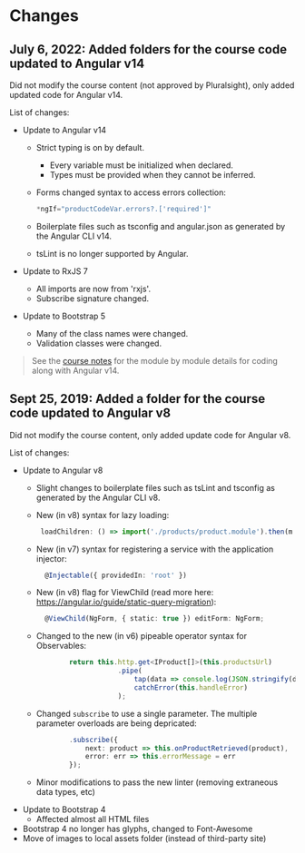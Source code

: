 # Changes

## July 6, 2022: Added folders for the course code updated to Angular v14

Did not modify the course content (not approved by Pluralsight), only added updated code for Angular v14.

List of changes:

- Update to Angular v14
  - Strict typing is on by default.
    - Every variable must be initialized when declared.
    - Types must be provided when they cannot be inferred.
  - Forms changed syntax to access errors collection:

    ```typescript
    *ngIf="productCodeVar.errors?.['required']"
    ```

  - Boilerplate files such as tsconfig and angular.json as generated by the Angular CLI v14.
  - tsLint is no longer supported by Angular.

- Update to RxJS 7
  - All imports are now from 'rxjs'.
  - Subscribe signature changed.

- Update to Bootstrap 5
  - Many of the class names were changed.
  - Validation classes were changed.

>See the [course notes](https://github.com/DeborahK/Angular-Communication/blob/master/COURSENOTES-v14.md) for the module by module details for coding along with Angular v14.

## Sept 25, 2019: Added a folder for the course code updated to Angular v8

Did not modify the course content, only added update code for Angular v8.

List of changes:

- Update to Angular v8
  - Slight changes to boilerplate files such as tsLint and tsconfig as generated by the Angular CLI v8.
  - New (in v8) syntax for lazy loading:

    ```typescript
     loadChildren: () => import('./products/product.module').then(m => m.ProductModule)
    ```

  - New (in v7) syntax for registering a service with the application injector:

    ```typescript
      @Injectable({ providedIn: 'root' })
    ```

  - New (in v8) flag for ViewChild (read more here: <https://angular.io/guide/static-query-migration>):

    ```typescript
      @ViewChild(NgForm, { static: true }) editForm: NgForm;
    ```

  - Changed to the new (in v6) pipeable operator syntax for Observables:

    ```typescript
            return this.http.get<IProduct[]>(this.productsUrl)
                        .pipe(
                            tap(data => console.log(JSON.stringify(data))),
                            catchError(this.handleError)
                        );
    ```

  - Changed `subscribe` to use a single parameter. The multiple parameter overloads are being depricated:

    ```typescript
            .subscribe({
                next: product => this.onProductRetrieved(product),
                error: err => this.errorMessage = err
            });
    ```

  - Minor modifications to pass the new linter (removing extraneous data types, etc)
- Update to Bootstrap 4
  - Affected almost all HTML files
- Bootstrap 4 no longer has glyphs, changed to Font-Awesome
- Move of images to local assets folder (instead of third-party site)
